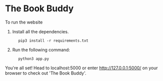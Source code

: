 # **The Book Buddy**
To run the website 
1. Install all the dependencies.
```
      pip3 install -r requirements.txt
```

2. Run the following command:
```
      python3 app.py 
```
You're all set! Head to localhost:5000 or enter http://127.0.0.1:5000/ on your browser to check out 'The Book Buddy'.